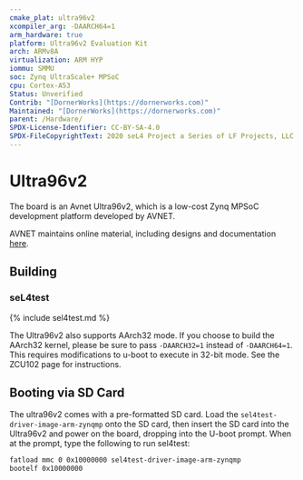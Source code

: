 ```yaml
---
cmake_plat: ultra96v2
xcompiler_arg: -DAARCH64=1
arm_hardware: true
platform: Ultra96v2 Evaluation Kit
arch: ARMv8A
virtualization: ARM HYP
iommu: SMMU
soc: Zynq UltraScale+ MPSoC
cpu: Cortex-A53
Status: Unverified
Contrib: "[DornerWorks](https://dornerworks.com)"
Maintained: "[DornerWorks](https://dornerworks.com)"
parent: /Hardware/
SPDX-License-Identifier: CC-BY-SA-4.0
SPDX-FileCopyrightText: 2020 seL4 Project a Series of LF Projects, LLC.
---
```


# Ultra96v2

The board is an Avnet Ultra96v2, which is a low-cost Zynq MPSoC development platform developed by
AVNET.

AVNET maintains online material, including designs and documentation
[here](https://www.avnet.com/wps/portal/us/products/new-product-introductions/npi/aes-ultra96-v2/).

## Building
### seL4test

{% include sel4test.md %}

The Ultra96v2 also supports AArch32 mode. If you choose to build the AArch32 kernel,
please be sure to pass `-DAARCH32=1` instead of `-DAARCH64=1`. This requires modifications to u-boot
to execute in 32-bit mode. See the ZCU102 page for instructions.

## Booting via SD Card

The ultra96v2 comes with a pre-formatted SD card. Load the `sel4test-driver-image-arm-zynqmp` onto
the SD card, then insert the SD card into the Ultra96v2 and power on the board, dropping into the
U-boot prompt. When at the prompt, type the following to run sel4test:

```bash
fatload mmc 0 0x10000000 sel4test-driver-image-arm-zynqmp
bootelf 0x10000000
```
